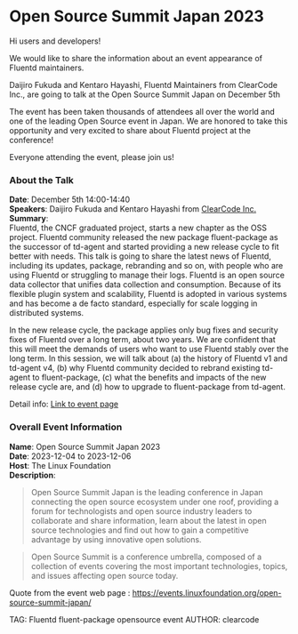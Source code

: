 # Open Source Summit Japan 2023

Hi users and developers!

We would like to share the information about an event appearance of Fluentd maintainers.

Daijiro Fukuda and Kentaro Hayashi, Fluentd Maintainers from ClearCode Inc., are going to talk at the Open Source Summit Japan on December 5th

The event has been taken thousands of attendees all over the world and one of the leading Open Source event in Japan. We are honored to take this opportunity and very excited to share about Fluentd project at the conference!

Everyone attending the event, please join us!

### About the Talk

**Date**: December 5th 14:00-14:40  
**Speakers**: Daijiro Fukuda and Kentaro Hayashi from [ClearCode Inc.](https://www.clear-code.com/)  
**Summary**:  
Fluentd, the CNCF graduated project, starts a new chapter as the OSS project. Fluentd community released the new package fluent-package as the successor of td-agent and started providing a new release cycle to fit better with needs. This talk is going to share the latest news of Fluentd, including its updates, package, rebranding and so on, with people who are using Fluentd or struggling to manage their logs. Fluentd is an open source data collector that unifies data collection and consumption. Because of its flexible plugin system and scalability, Fluentd is adopted in various systems and has become a de facto standard, especially for scale logging in distributed systems.

In the new release cycle, the package applies only bug fixes and security fixes of Fluentd over a long term, about two years. We are confident that this will meet the demands of users who want to use Fluentd stably over the long term. In this session, we will talk about (a) the history of Fluentd v1 and td-agent v4, (b) why Fluentd community decided to rebrand existing td-agent to fluent-package, (c) what the benefits and impacts of the new release cycle are, and (d) how to upgrade to fluent-package from td-agent.

Detail info: [Link to event page](https://ossjapan2023.sched.com/event/1Typb/new-chapter-of-fluentd-rebranding-and-new-release-cycle-lts-daijiro-fukuda-kentaro-hayashi-clearcode-inc?iframe=no&w=100%&sidebar=yes&bg=no)


### Overall Event Information

**Name**: Open Source Summit Japan 2023  
**Date**: 2023-12-04 to 2023-12-06  
**Host**: The Linux Foundation  
**Description**:


> Open Source Summit Japan is the leading conference in Japan connecting the open source ecosystem under one roof, providing a forum for technologists and open source industry leaders to collaborate and share information, learn about the latest in open source technologies and find out how to gain a competitive advantage by using innovative open solutions.

> Open Source Summit is a conference umbrella, composed of a collection of events covering the most important technologies, topics, and issues affecting open source today.

Quote from the event web page : https://events.linuxfoundation.org/open-source-summit-japan/

TAG: Fluentd fluent-package opensource event
AUTHOR: clearcode
